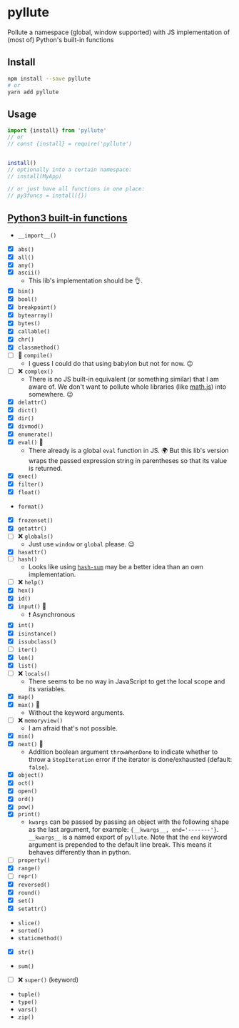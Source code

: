 # pyllute

Pollute a namespace (global, window supported) with JS implementation of (most of) Python's built-in functions


## Install

```bash
npm install --save pyllute
# or
yarn add pyllute
```


## Usage

```javascript
import {install} from 'pyllute'
// or
// const {install} = require('pyllute')


install()
// optionally into a certain namespace:
// install(MyApp)

// or just have all functions in one place:
// py3funcs = install({})
```


## [Python3 built-in functions](https://docs.python.org/3/library/functions.html)

- `__import__()`
- [x] `abs()`
- [x] `all()`
- [x] `any()`
- [x] `ascii()`
    - This lib's implementation should be :ok_hand:.
- [x] `bin()`
- [x] `bool()`
- [x] `breakpoint()`
- [x] `bytearray()`
- [x] `bytes()`
- [x] `callable()`
- [x] `chr()`
- [x] `classmethod()`
- [ ] :stop_sign: `compile()`
    - I guess I could do that using babylon but not for now. :wink:
- [ ] :x: `complex()`
    - There is no JS built-in equivalent (or something similar) that I am aware of.
      We don't want to pollute whole libraries (like [math.js](https://mathjs.org/docs/datatypes/complex_numbers.html)) into somewhere. :wink:
- [x] `delattr()`
- [x] `dict()`
- [x] `dir()`
- [x] `divmod()`
- [x] `enumerate()`
- [x] `eval()` :triangular_flag_on_post:
    - There already is a global `eval` function in JS. :earth_africa:
      But this lib's version wraps the passed expression string in parentheses
      so that its value is returned.
- [x] `exec()`
- [x] `filter()`
- [x] `float()`
- `format()`
- [x] `frozenset()`
- [x] `getattr()`
- [ ] :x: `globals()`
    - Just use `window` or `global` please. :wink:
- [x] `hasattr()`
- [ ] `hash()`
    - Looks like using [`hash-sum`](https://www.npmjs.com/package/hash-sum)
      may be a better idea than an own implementation.
- [ ] :x: `help()`
- [x] `hex()`
- [x] `id()`
- [x] `input()` :triangular_flag_on_post:
    - :exclamation: Asynchronous
- [x] `int()`
- [x] `isinstance()`
- [x] `issubclass()`
- [ ] `iter()`
- [x] `len()`
- [x] `list()`
- [ ] :x: `locals()`
    - There seems to be no way in JavaScript to get the local scope and its variables.
- [x] `map()`
- [x] `max()` :triangular_flag_on_post:
    - Without the keyword arguments.
- [ ] :x: `memoryview()`
    - I am afraid that's not possible.
- [x] `min()`
- [x] `next()` :triangular_flag_on_post:
    - Addition boolean argument `throwWhenDone` to indicate whether to throw a
      `StopIteration` error if the iterator is done/exhausted (default: `false`).
- [x] `object()`
- [x] `oct()`
- [x] `open()`
- [x] `ord()`
- [x] `pow()`
- [x] `print()`
    - `kwargs` can be passed by passing an object with the following shape as
      the last argument, for example:
      `{__kwargs__, end='-------'}`.
      `__kwargs__` is a named export of `pyllute`.
      Note that the `end` keyword argument is prepended to the default line break. This means it behaves differently than in python.
- [ ] `property()`
- [x] `range()`
- [ ] `repr()`
- [x] `reversed()`
- [x] `round()`
- [x] `set()`
- [x] `setattr()`
- `slice()`
- `sorted()`
- `staticmethod()`
- [x] `str()`
- `sum()`
- [ ] :x: `super()` (keyword)
- `tuple()`
- `type()`
- `vars()`
- `zip()`
